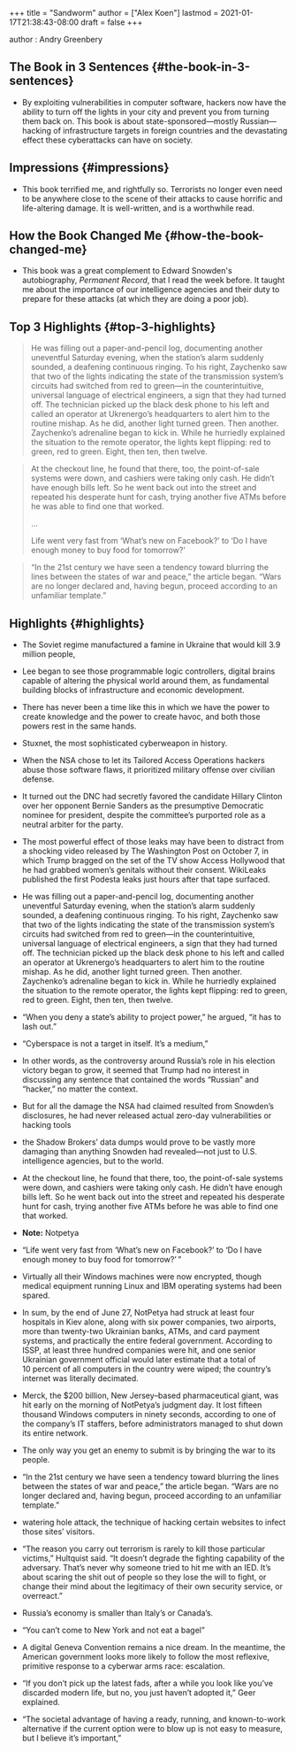 +++
title = "Sandworm"
author = ["Alex Koen"]
lastmod = 2021-01-17T21:38:43-08:00
draft = false
+++

author
: Andry Greenbery


## The Book in 3 Sentences {#the-book-in-3-sentences}

-   By exploiting vulnerabilities in computer software, hackers now have the ability to turn off the lights in your city and prevent you from turning them back on. This book is about state-sponsored—mostly Russian—hacking of infrastructure targets in foreign countries and the devastating effect these cyberattacks can have on society.


## Impressions {#impressions}

-   This book terrified me, and rightfully so. Terrorists no longer even need to be anywhere close to the scene of their attacks to cause horrific and life-altering damage. It is well-written, and is a worthwhile read.


## How the Book Changed Me {#how-the-book-changed-me}

-   This book was a great complement to Edward Snowden's autobiography, _Permanent Record_, that I read the week before. It taught me about the importance of our intelligence agencies and their duty to prepare for these attacks (at which they are doing a poor job).


## Top 3 Highlights {#top-3-highlights}

> He was filling out a paper-and-pencil log, documenting another uneventful Saturday evening, when the station’s alarm suddenly sounded, a deafening continuous ringing. To his right, Zaychenko saw that two of the lights indicating the state of the transmission system’s circuits had switched from red to green—in the counterintuitive, universal language of electrical engineers, a sign that they had turned off. The technician picked up the black desk phone to his left and called an operator at Ukrenergo’s headquarters to alert him to the routine mishap. As he did, another light turned green. Then another. Zaychenko’s adrenaline began to kick in. While he hurriedly explained the situation to the remote operator, the lights kept flipping: red to green, red to green. Eight, then ten, then twelve.

<!--quoteend-->

> At the checkout line, he found that there, too, the point-of-sale systems were down, and cashiers were taking only cash. He didn’t have enough bills left. So he went back out into the street and repeated his desperate hunt for cash, trying another five ATMs before he was able to find one that worked.
>
> ...
>
> Life went very fast from ‘What’s new on Facebook?’ to ‘Do I have enough money to buy food for tomorrow?’

<!--quoteend-->

> “In the 21st century we have seen a tendency toward blurring the lines between the states of war and peace,” the article began. “Wars are no longer declared and, having begun, proceed according to an unfamiliar template.”


## Highlights {#highlights}

-   The Soviet regime manufactured a famine in Ukraine that would kill 3.9 million people,

-   Lee began to see those programmable logic controllers, digital brains capable of altering the physical world around them, as fundamental building blocks of infrastructure and economic development.

-   There has never been a time like this in which we have the power to create knowledge and the power to create havoc, and both those powers rest in the same hands.

-   Stuxnet, the most sophisticated cyberweapon in history.

-   When the NSA chose to let its Tailored Access Operations hackers abuse those software flaws, it prioritized military offense over civilian defense.

-   It turned out the DNC had secretly favored the candidate Hillary Clinton over her opponent Bernie Sanders as the presumptive Democratic nominee for president, despite the committee’s purported role as a neutral arbiter for the party.

-   The most powerful effect of those leaks may have been to distract from a shocking video released by The Washington Post on October 7, in which Trump bragged on the set of the TV show Access Hollywood that he had grabbed women’s genitals without their consent. WikiLeaks published the first Podesta leaks just hours after that tape surfaced.

-   He was filling out a paper-and-pencil log, documenting another uneventful Saturday evening, when the station’s alarm suddenly sounded, a deafening continuous ringing. To his right, Zaychenko saw that two of the lights indicating the state of the transmission system’s circuits had switched from red to green—in the counterintuitive, universal language of electrical engineers, a sign that they had turned off. The technician picked up the black desk phone to his left and called an operator at Ukrenergo’s headquarters to alert him to the routine mishap. As he did, another light turned green. Then another. Zaychenko’s adrenaline began to kick in. While he hurriedly explained the situation to the remote operator, the lights kept flipping: red to green, red to green. Eight, then ten, then twelve.

-   “When you deny a state’s ability to project power,” he argued, “it has to lash out.”

-   “Cyberspace is not a target in itself. It’s a medium,”

-   In other words, as the controversy around Russia’s role in his election victory began to grow, it seemed that Trump had no interest in discussing any sentence that contained the words “Russian” and “hacker,” no matter the context.

-   But for all the damage the NSA had claimed resulted from Snowden’s disclosures, he had never released actual zero-day vulnerabilities or hacking tools

-   the Shadow Brokers’ data dumps would prove to be vastly more damaging than anything Snowden had revealed—not just to U.S. intelligence agencies, but to the world.

-   At the checkout line, he found that there, too, the point-of-sale systems were down, and cashiers were taking only cash. He didn’t have enough bills left. So he went back out into the street and repeated his desperate hunt for cash, trying another five ATMs before he was able to find one that worked.

-   ****Note:**** Notpetya

-   “Life went very fast from ‘What’s new on Facebook?’ to ‘Do I have enough money to buy food for tomorrow?’ ”

-   Virtually all their Windows machines were now encrypted, though medical equipment running Linux and IBM operating systems had been spared.

-   In sum, by the end of June 27, NotPetya had struck at least four hospitals in Kiev alone, along with six power companies, two airports, more than twenty-two Ukrainian banks, ATMs, and card payment systems, and practically the entire federal government. According to ISSP, at least three hundred companies were hit, and one senior Ukrainian government official would later estimate that a total of 10 percent of all computers in the country were wiped; the country’s internet was literally decimated.

-   Merck, the $200 billion, New Jersey–based pharmaceutical giant, was hit early on the morning of NotPetya’s judgment day. It lost fifteen thousand Windows computers in ninety seconds, according to one of the company’s IT staffers, before administrators managed to shut down its entire network.

-   The only way you get an enemy to submit is by bringing the war to its people.

-   “In the 21st century we have seen a tendency toward blurring the lines between the states of war and peace,” the article began. “Wars are no longer declared and, having begun, proceed according to an unfamiliar template.”

-   watering hole attack, the technique of hacking certain websites to infect those sites’ visitors.

-   “The reason you carry out terrorism is rarely to kill those particular victims,” Hultquist said. “It doesn’t degrade the fighting capability of the adversary. That’s never why someone tried to hit me with an IED. It’s about scaring the shit out of people so they lose the will to fight, or change their mind about the legitimacy of their own security service, or overreact.”

-   Russia’s economy is smaller than Italy’s or Canada’s.

-   “You can’t come to New York and not eat a bagel”

-   A digital Geneva Convention remains a nice dream. In the meantime, the American government looks more likely to follow the most reflexive, primitive response to a cyberwar arms race: escalation.

-   “If you don’t pick up the latest fads, after a while you look like you’ve discarded modern life, but no, you just haven’t adopted it,” Geer explained.

-   “The societal advantage of having a ready, running, and known-to-work alternative if the current option were to blow up is not easy to measure, but I believe it’s important,”
